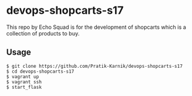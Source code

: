 # devops-shopcarts-s17
This repo by Echo Squad is for the development of shopcarts which is a collection of products to buy.
## Usage
    $ git clone https://github.com/Pratik-Karnik/devops-shopcarts-s17
    $ cd devops-shopcarts-s17
    $ vagrant up
    $ vagrant ssh
    $ start_flask